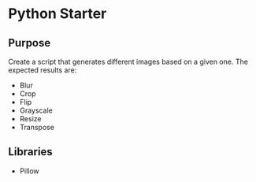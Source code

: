# Python Starter

## Purpose
Create a script that generates different images based on a given one.
The expected results are:
- Blur
- Crop
- Flip
- Grayscale
- Resize
- Transpose

## Libraries
- Pillow
